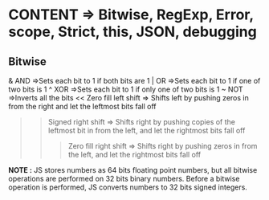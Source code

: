 # CONTENT => Bitwise, RegExp, Error, scope, Strict, this, JSON, debugging

## Bitwise

&	AND                     =>Sets each bit to 1 if both bits are 1
|	OR                      =>Sets each bit to 1 if one of two bits is 1
^	XOR	                    =>Sets each bit to 1 if only one of two bits is 1
~	NOT	                    =>Inverts all the bits
<<	Zero fill left shift	=> Shifts left by pushing zeros in from the right and let the leftmost bits fall off
>>	Signed right shift	    => Shifts right by pushing copies of the leftmost bit in from the left, and let the rightmost bits fall off
>>>	Zero fill right shift	=> Shifts right by pushing zeros in from the left, and let the rightmost bits fall off

**NOTE :** JS stores numbers as 64 bits floating point numbers, but all bitwise operations are performed on 32 bits binary numbers. Before a bitwise operation is performed, JS converts numbers to 32 bits signed integers. 